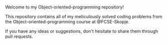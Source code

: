 Welcome to my Object-oriented-programming repository!

This repository contains all of my meticulously solved coding problems from the Object-oriented-programming course at @FCSE-Skopje.

If you have any ideas or suggestions, don't hesitate to share them through pull requests.